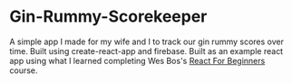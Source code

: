 # Gin-Rummy-Scorekeeper

A simple app I made for my wife and I to track our gin rummy scores over time. Built using create-react-app and firebase. Built as an example react app using what I learned completing Wes Bos's [React For Beginners](https://reactforbeginners.com/) course.
